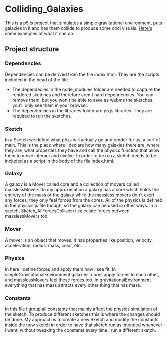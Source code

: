 # Colliding_Galaxies
This is a p5.js project that simulates a simple gravitational environment, puts galaxies in it and has them collide to produce some cool visuals.
[Here's](https://imgur.com/gallery/zhAAztE) some examples of what it can do.

## Project structure


### Dependencies
Dependencies can be derived from the file index.html. They are the scripts included in the head of the file. 
* The dependecies in the node_modules folder are needed to capture the rendered sketches and therefore aren't hard dependencies. You can remove them, but you won't be able to save as webms the sketches, you'll only see them in your browser.
* The dependencies in the libraries folder are p5.js libraries. They are required to run the sketches.

### Sketch
In a Sketch we define what p5.js will actually go and render for us, a sort of main. This is the place where i declare how many galaxies there are, where they are, what properties they have
and call the physics function that allow them to move interact and evolve. In order to be run a sketch needs to be included as a script in the body of the file index.html.

### Galaxy
A galaxy is a Mover called core and a collection of movers called masslessMovers. In my approximation a galaxy has a core which holds the entirety of the mass of the galaxy while the massless movers don't exert any forces, they only feel forces from the cores. All of the physics is defined in the physics.js file though, so the galaxy can be used in other ways. In a sketch, Sketch_AllForcesCollision i calculate forces between masslessMovers too.

### Mover
A mover is an object that moves. It has properties like position, velocity, acceleration, radius, mass, color, etc.

### Physics
In here i define forces and apply them how i see fit. In simpleGravitationalEnvironment galaxies' cores apply forces to each other, and masslessMovers feel these forces too. In gravitationalEnvironment everything that has mass attracts every other thing that has mass.

### Constants
In this file i group all constants that mainly affect the physics simulation of the sketch. To produce different sketches this is where the changes should be done. My approach is to create a new Sketch and modify the constants inside the new sketch in order to have that sketch run as intended whenever i want, without tweaking the constants every time i run a different sketch.
